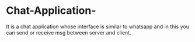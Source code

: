 # Chat-Application-
It is a chat application whose interface is similar to whatsapp and in this you can send or receive msg between server and client.
